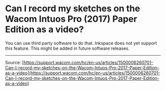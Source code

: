 # Can I record my sketches on the Wacom Intuos Pro (2017) Paper Edition as a video?

You can use third party software to do that. Inkspace does not yet support this feature. This might be added in future software releases.

---
Source: [https://support.wacom.com/hc/en-us/articles/1500006260701-Can-I-record-my-sketches-on-the-Wacom-Intuos-Pro-2017-Paper-Edition-as-a-video](https://support.wacom.com/hc/en-us/articles/1500006260701-Can-I-record-my-sketches-on-the-Wacom-Intuos-Pro-2017-Paper-Edition-as-a-video)

